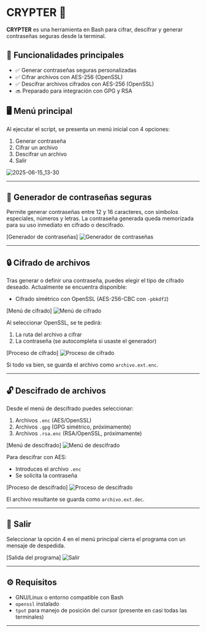 # CRYPTER 🔐

**CRYPTER** es una herramienta en Bash para cifrar, descifrar y generar contraseñas seguras desde la terminal.

## 🚀 Funcionalidades principales

- ✅ Generar contraseñas seguras personalizadas
- ✅ Cifrar archivos con AES-256 (OpenSSL)
- ✅ Descifrar archivos cifrados con AES-256 (OpenSSL)
- 🔜 Preparado para integración con GPG y RSA

## 🖥️ Menú principal

Al ejecutar el script, se presenta un menú inicial con 4 opciones:

1. Generar contraseña
2. Cifrar un archivo
3. Descifrar un archivo
4. Salir

![2025-06-15_13-30](https://github.com/user-attachments/assets/07ae5310-4c15-4ec4-8a88-3c8151e507b3)

---

## 🔐 Generador de contraseñas seguras

Permite generar contraseñas entre 12 y 16 caracteres, con símbolos especiales, números y letras. La contraseña generada queda memorizada para su uso inmediato en cifrado o descifrado.

[Generador de contraseñas]
![Generador de contraseñas](./2025-06-15_13-31.png)

---

## 🔒 Cifrado de archivos

Tras generar o definir una contraseña, puedes elegir el tipo de cifrado deseado. Actualmente se encuentra disponible:

- Cifrado simétrico con OpenSSL (AES-256-CBC con `-pbkdf2`)

[Menú de cifrado]
![Menú de cifrado](./2025-06-15_13-32.png)

Al seleccionar OpenSSL, se te pedirá:

1. La ruta del archivo a cifrar
2. La contraseña (se autocompleta si usaste el generador)

[Proceso de cifrado]
![Proceso de cifrado](./2025-06-15_13-34.png)

Si todo va bien, se guarda el archivo como `archivo.ext.enc`.

---

## 🔓 Descifrado de archivos

Desde el menú de descifrado puedes seleccionar:

1. Archivos `.enc` (AES/OpenSSL)
2. Archivos `.gpg` (GPG simétrico, próximamente)
3. Archivos `.rsa.enc` (RSA/OpenSSL, próximamente)

[Menú de descifrado]
![Menú de descifrado](./2025-06-15_13-35.png)

Para descifrar con AES:

- Introduces el archivo `.enc`
- Se solicita la contraseña

[Proceso de descifrado]
![Proceso de descifrado](./2025-06-15_13-36.png)

El archivo resultante se guarda como `archivo.ext.dec`.

---

## 🚪 Salir

Seleccionar la opción 4 en el menú principal cierra el programa con un mensaje de despedida.

[Salida del programa]
![Salir](./2025-06-15_13-37.png)

---

## ⚙️ Requisitos

- GNU/Linux o entorno compatible con Bash
- `openssl` instalado
- `tput` para manejo de posición del cursor (presente en casi todas las terminales)

---
